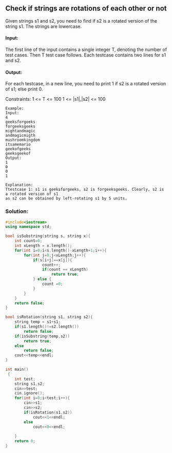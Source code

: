 ## Check if strings are rotations of each other or not 
Given strings s1 and s2, you need to find if s2 is a rotated version of the string s1. The strings are lowercase.

#### Input:
The first line of the input contains a single integer T, denoting the number of test cases. Then T test case follows. Each testcase contains two lines for s1 and s2.

#### Output:
For each testcase, in a new line, you need to print 1 if s2 is a rotated version of s1; else print 0.

Constraints:
1 <= T <= 100
1 <= |s1|,|s2| <= 100
```
Example:
Input:
4
geeksforgeeks
forgeeksgeeks
mightandmagic
andmagicmigth
mushroomkingdom
itsamemario
geekofgeeks
geeksgeekof
Output:
1
0
0
1

Explanation:
Ttestcase 1: s1 is geeksforgeeks, s2 is forgeeksgeeks. Clearly, s2 is a rotated version of s1 
as s2 can be obtained by left-rotating s1 by 5 units.
```
### Solution:
```c++
#include<iostream>
using namespace std;

bool isSubstring(string s, string x){
    int count=0;
    int xLength = x.length();
    for(int i=0;i<s.length()-xLength+1;i++){
        for(int j=0;j<xLength;j++){
            if(s[i+j]==x[j]){
                count++;
                if(count == xLength)
                    return true;
            } else {
                count =0;
            }
        }
    }
    return false;
}

bool isRotation(string s1, string s2){
    string temp = s1+s1;
    if(s1.length()!=s2.length())
        return false;
    if(isSubstring(temp,s2))
        return true;
    else
        return false;
    cout<<temp<<endl;
}

int main()
 {
	int test;
	string s1,s2;
	cin>>test;
	cin.ignore();
	for(int i=0;i<test;i++){
	    cin>>s1;
	    cin>>s2;
	    if(isRotation(s1,s2))
	        cout<<1<<endl;
	    else
	        cout<<0<<endl;
	    
	}
	return 0;
}
```
